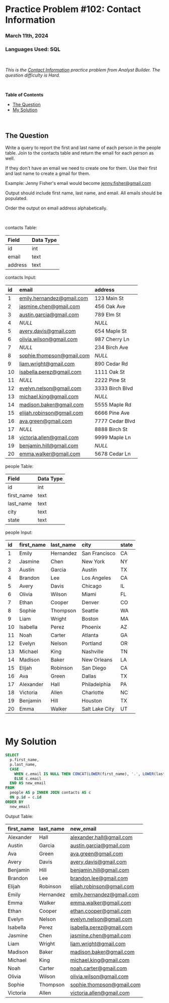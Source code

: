 # **Practice Problem #102: Contact Information**
### March 11th, 2024
### Languages Used: SQL

<br>

*This is the [Contact Information](https://www.analystbuilder.com/questions/contact-information-zvEJd) practice problem from Analyst Builder. The question difficulty is Hard.*

<br>

**Table of Contents**

-   [The Question](#the-question)
-   [My Solution](#my-solution)
  
<br>

## The Question

Write a query to report the first and last name of each person in the people table. Join to the contacts table and return the email for each person as well.

If they don't have an email we need to create one for them. Use their first and last name to create a gmail for them.

Example: Jenny Fisher's email would become jenny.fisher@gmail.com

Output should include first name, last name, and email. All emails should be populated.

Order the output on email address alphabetically.

<br>

contacts Table:

| Field   | Data Type |
| :------ | :-------- |
| id      | int       |
| email   | text      |
| address | text      |

contacts Input:

| id | email                     | address         |
| :- | :------------------------ | :-------------- |
| 1  | emily.hernandez@gmail.com | 123 Main St     |
| 2  | jasmine.chen@gmail.com    | 456 Oak Ave     |
| 3  | austin.garcia@gmail.com   | 789 Elm St      |
| 4  | _NULL_                    | _NULL_          |
| 5  | avery.davis@gmail.com     | 654 Maple St    |
| 6  | olivia.wilson@gmail.com   | 987 Cherry Ln   |
| 7  | _NULL_                    | 234 Birch Ave   |
| 8  | sophie.thompson@gmail.com | _NULL_          |
| 9  | liam.wright@gmail.com     | 890 Cedar Rd    |
| 10 | isabella.perez@gmail.com  | 1111 Oak St     |
| 11 | _NULL_                    | 2222 Pine St    |
| 12 | evelyn.nelson@gmail.com   | 3333 Birch Blvd |
| 13 | michael.king@gmail.com    | _NULL_          |
| 14 | madison.baker@gmail.com   | 5555 Maple Rd   |
| 15 | elijah.robinson@gmail.com | 6666 Pine Ave   |
| 16 | ava.green@gmail.com       | 7777 Cedar Blvd |
| 17 | _NULL_                    | 8888 Birch St   |
| 18 | victoria.allen@gmail.com  | 9999 Maple Ln   |
| 19 | benjamin.hill@gmail.com   | _NULL_          |
| 20 | emma.walker@gmail.com     | 5678 Cedar Ln   |

people Table:

| Field      | Data Type |
| :--------- | :-------- |
| id         | int       |
| first_name | text      |
| last_name  | text      |
| city       | text      |
| state      | text      |

people Input:

| id | first_name | last_name | city           | state |
| :- | :--------- | :-------- | :------------- | :---- |
| 1  | Emily      | Hernandez | San Francisco  | CA    |
| 2  | Jasmine    | Chen      | New York       | NY    |
| 3  | Austin     | Garcia    | Austin         | TX    |
| 4  | Brandon    | Lee       | Los Angeles    | CA    |
| 5  | Avery      | Davis     | Chicago        | IL    |
| 6  | Olivia     | Wilson    | Miami          | FL    |
| 7  | Ethan      | Cooper    | Denver         | CO    |
| 8  | Sophie     | Thompson  | Seattle        | WA    |
| 9  | Liam       | Wright    | Boston         | MA    |
| 10 | Isabella   | Perez     | Phoenix        | AZ    |
| 11 | Noah       | Carter    | Atlanta        | GA    |
| 12 | Evelyn     | Nelson    | Portland       | OR    |
| 13 | Michael    | King      | Nashville      | TN    |
| 14 | Madison    | Baker     | New Orleans    | LA    |
| 15 | Elijah     | Robinson  | San Diego      | CA    |
| 16 | Ava        | Green     | Dallas         | TX    |
| 17 | Alexander  | Hall      | Philadelphia   | PA    |
| 18 | Victoria   | Allen     | Charlotte      | NC    |
| 19 | Benjamin   | Hill      | Houston        | TX    |
| 20 | Emma       | Walker    | Salt Lake City | UT    |

<br>

# My Solution

``` SQL
SELECT 
  p.first_name,
  p.last_name,
  CASE
    WHEN c.email IS NULL THEN CONCAT(LOWER(first_name), '.', LOWER(last_name), '@gmail.com')
    ELSE c.email
  END AS new_email
FROM 
  people AS p INNER JOIN contacts AS c
  ON p.id = c.id
ORDER BY
  new_email
```

Output Table:

| first_name | last_name | new_email                 |
| :--------- | :-------- | :------------------------ |
| Alexander  | Hall      | alexander.hall@gmail.com  |
| Austin     | Garcia    | austin.garcia@gmail.com   |
| Ava        | Green     | ava.green@gmail.com       |
| Avery      | Davis     | avery.davis@gmail.com     |
| Benjamin   | Hill      | benjamin.hill@gmail.com   |
| Brandon    | Lee       | brandon.lee@gmail.com     |
| Elijah     | Robinson  | elijah.robinson@gmail.com |
| Emily      | Hernandez | emily.hernandez@gmail.com |
| Emma       | Walker    | emma.walker@gmail.com     |
| Ethan      | Cooper    | ethan.cooper@gmail.com    |
| Evelyn     | Nelson    | evelyn.nelson@gmail.com   |
| Isabella   | Perez     | isabella.perez@gmail.com  |
| Jasmine    | Chen      | jasmine.chen@gmail.com    |
| Liam       | Wright    | liam.wright@gmail.com     |
| Madison    | Baker     | madison.baker@gmail.com   |
| Michael    | King      | michael.king@gmail.com    |
| Noah       | Carter    | noah.carter@gmail.com     |
| Olivia     | Wilson    | olivia.wilson@gmail.com   |
| Sophie     | Thompson  | sophie.thompson@gmail.com |
| Victoria   | Allen     | victoria.allen@gmail.com  |
